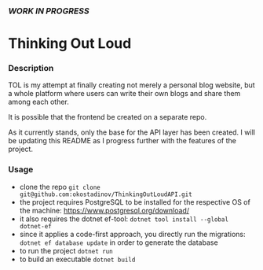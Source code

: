 ### *WORK IN PROGRESS*

# Thinking Out Loud

### Description

TOL is my attempt at finally creating not merely a personal blog website, but a whole platform where users can write their own blogs and share them among each other.

It is possible that the frontend be created on a separate repo.

As it currently stands, only the base for the API layer has been created. I will be updating this README as I progress further with the features of the project.

### Usage
* clone the repo `git clone git@github.com:okostadinov/ThinkingOutLoudAPI.git`
* the project requires PostgreSQL to be installed for the respective OS of the machine: https://www.postgresql.org/download/
* it also requires the dotnet ef-tool: `dotnet tool install --global dotnet-ef`
* since it applies a code-first approach, you directly run the migrations: `dotnet ef database update` in order to generate the database
* to run the project `dotnet run`
* to build an executable `dotnet build`

